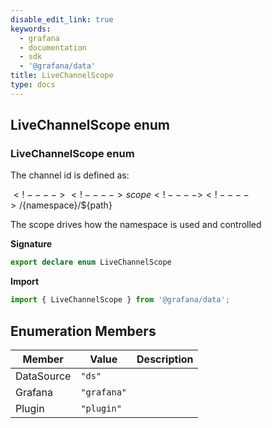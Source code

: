 ```yaml
---
disable_edit_link: true
keywords:
  - grafana
  - documentation
  - sdk
  - '@grafana/data'
title: LiveChannelScope
type: docs
---
```


## LiveChannelScope enum

### LiveChannelScope enum

The channel id is defined as:

$<!-- -->{<!-- -->scope<!-- -->}<!-- -->/$<!-- -->{<!-- -->namespace<!-- -->}<!-- -->/$<!-- -->{<!-- -->path<!-- -->}

The scope drives how the namespace is used and controlled

<b>Signature</b>

```typescript
export declare enum LiveChannelScope
```

<b>Import</b>

```typescript
import { LiveChannelScope } from '@grafana/data';
```

## Enumeration Members

| Member     | Value                            | Description |
| ---------- | -------------------------------- | ----------- |
| DataSource | <code>&quot;ds&quot;</code>      |             |
| Grafana    | <code>&quot;grafana&quot;</code> |             |
| Plugin     | <code>&quot;plugin&quot;</code>  |             |

